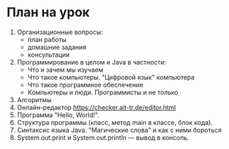 # План на урок
1. Организационные вопросы:
   - план работы
   - домашние задания
   - консультации
2. Программирование в целом и Java в частности:
   - Что и зачем мы изучаем
   - Что такое компьютеры. "Цифровой язык" компьютера
   - Что такое программное обеспечение
   - Компьютеры и люди. Программисты и не только
3. Алгоритмы
4. Онлайн-редактор https://checker.ait-tr.de/editor.html
5. Программа "Hello, World!".
6. Структура программы (класс, метод main в классе, блок кода).
7. Синтаксис языка Java. "Магические слова" и как с ними бороться
8. System.out.print и System.out.println — вывод в консоль.
